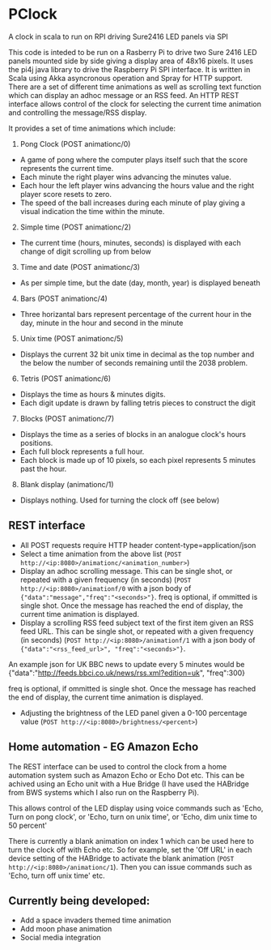 # PClock
A clock in scala to run on RPI driving Sure2416 LED panels via SPI

This code is inteded to be run on a Rasberry Pi to drive two Sure 2416 LED panels mounted side by side giving a display area of 48x16 pixels. 
It uses the pi4j java library to drive the Raspberry Pi SPI interface.
It is written in Scala using Akka asyncronous operation and Spray for HTTP support.
There are a set of different time animations as well as scrolling text function which can display an adhoc message or an RSS feed.
An HTTP REST interface allows control of the clock for selecting the current time animation and controlling the message/RSS display.

It provides a set of time animations which include:

1. Pong Clock (POST animationc/0)
  * A game of pong where the computer plays itself such that the score represents the current time. 
  * Each minute the right player wins advancing the minutes value. 
  * Each hour the left player wins advancing the hours value and the right player score resets to zero.
  * The speed of the ball increases during each minute of play giving a visual indication the time within the minute.

2. Simple time (POST animationc/2)
  * The current time (hours, minutes, seconds) is displayed with each change of digit scrolling up from below

3. Time and date (POST animationc/3)
  * As per simple time, but the date (day, month, year) is displayed beneath

4. Bars (POST animationc/4)
  * Three horizantal bars represent percentage of the current hour in the day, minute in the hour and second in the minute
  
5. Unix time (POST animationc/5)
  * Displays the current 32 bit unix time in decimal as the top number and the below the number of seconds remaining until the 2038 problem.
  
6. Tetris (POST animationc/6)
  * Displays the time as hours & minutes digits. 
  * Each digit update is drawn by falling tetris pieces to construct the digit

7. Blocks (POST animationc/7)
  * Displays the time as a series of blocks in an analogue clock's hours positions. 
  * Each full block represents a full hour.
  * Each block is made up of 10 pixels, so each pixel represents 5 minutes past the hour.
  
8. Blank display (animationc/1)
  * Displays nothing. Used for turning the clock off (see below)

## REST interface
  * All POST requests require HTTP header content-type=application/json
  * Select a time animation from the above list (`POST http://<ip:8080>/animationc/<animation_number>`)
  * Display an adhoc scrolling message. This can be single shot, or repeated with a given frequency 
  (in seconds) (`POST http://<ip:8080>/animationf/0` with a json body of `{"data":"message","freq":"<seconds>"}`. freq is optional, 
  if ommitted is single shot. Once the message has reached the end of display, the current time animation is displayed.
  * Display a scrolling RSS feed subject text of the first item given an RSS feed URL. This can be single shot, or repeated with a given frequency 
  (in seconds) (`POST http://<ip:8080>/animationf/1` with a json body of `{"data":"<rss_feed_url>", "freq":"<seconds>"}`. 
  
  An example json for UK BBC news to update every 5 minutes would be {"data":"http://feeds.bbci.co.uk/news/rss.xml?edition=uk", "freq":300}
  
  freq is optional, if ommitted is single shot. Once the message has reached the end of display, the current time animation is displayed.
  * Adjusting the brightness of the LED panel given a 0-100 percentage value (`POST http://<ip:8080>/brightness/<percent>`)

## Home automation - EG Amazon Echo

The REST interface can be used to control the clock from a home automation system such as Amazon Echo or Echo Dot etc. This can be achived using 
an Echo unit with a Hue Bridge (I have used the HABridge from BWS systems which I also run on the Raspberry Pi). 

This allows control of the LED display 
using voice commands such as 'Echo, Turn on pong clock', or 'Echo, turn on unix time', or 'Echo, dim unix time to 50 percent'

There is currently a blank animation on index 1 which can be used here to turn the clock off with Echo etc. So for example, set the 
'Off URL' in each device setting of the HABridge to activate the blank animation (`POST http://<ip:8080>/animationc/1`). Then you can issue 
commands such as 'Echo, turn off unix time' etc.

## Currently being developed:
  * Add a space invaders themed time animation
  * Add moon phase animation
  * Social media integration

